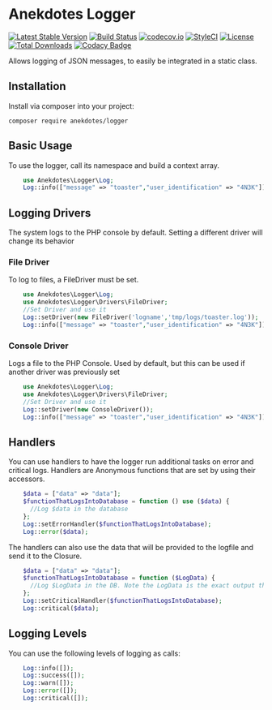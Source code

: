 # Anekdotes Logger 

[![Latest Stable Version](https://poser.pugx.org/anekdotes/logger/v/stable)](https://packagist.org/packages/anekdotes/logger)
[![Build Status](https://travis-ci.org/anekdotes/logger.svg?branch=master)](https://travis-ci.org/anekdotes/logger)
[![codecov.io](https://codecov.io/github/anekdotes/logger/coverage.svg)](https://codecov.io/github/anekdotes/logger?branch=master)
[![StyleCI](https://styleci.io/repos/57247052/shield?style=flat)](https://styleci.io/repos/57247052)
[![License](https://poser.pugx.org/anekdotes/logger/license)](https://packagist.org/packages/anekdotes/logger)
[![Total Downloads](https://poser.pugx.org/anekdotes/logger/downloads)](https://packagist.org/packages/anekdotes/logger)
[![Codacy Badge](https://api.codacy.com/project/badge/Grade/63e2ec38eec4436fa92030393ede8a6b)](https://www.codacy.com/app/steve-gagnev4si/logger?utm_source=github.com&amp;utm_medium=referral&amp;utm_content=anekdotes/logger&amp;utm_campaign=Badge_Grade)

Allows logging of JSON messages, to easily be integrated in a static class.

## Installation

Install via composer into your project:

    composer require anekdotes/logger

## Basic Usage

To use the logger, call its namespace and build a context array.

```php
    use Anekdotes\Logger\Log;
    Log::info(["message" => "toaster","user_identification" => "4N3K"]);
```

## Logging Drivers

The system logs to the PHP console by default. Setting a different driver will change its behavior

### File Driver

To log to files, a FileDriver must be set. 

```php
    use Anekdotes\Logger\Log;
    use Anekdotes\Logger\Drivers\FileDriver;
    //Set Driver and use it
    Log::setDriver(new FileDriver('logname','tmp/logs/toaster.log'));
    Log::info(["message" => "toaster","user_identification" => "4N3K"]);
```

### Console Driver

Logs a file to the PHP Console. Used by default, but this can be used if another driver was previously set

```php
    use Anekdotes\Logger\Log;
    use Anekdotes\Logger\Drivers\FileDriver;
    //Set Driver and use it
    Log::setDriver(new ConsoleDriver()); 
    Log::info(["message" => "toaster","user_identification" => "4N3K"]);
```

## Handlers

You can use handlers to have the logger run additional tasks on error and critical logs. Handlers are Anonymous functions that are set by using their accessors. 

```php
    $data = ["data" => "data"];
    $functionThatLogsIntoDatabase = function () use ($data) { 
      //Log $data in the database 
    };
    Log::setErrorHandler($functionThatLogsIntoDatabase);
    Log::error($data);
```

The handlers can also use the data that will be provided to the logfile and send it to the Closure.

```php
    $data = ["data" => "data"];
    $functionThatLogsIntoDatabase = function ($LogData) {
      //Log $LogData in the DB. Note the LogData is the exact output that will be saved to a file. It is in JSON Format. 
    };
    Log::setCriticalHandler($functionThatLogsIntoDatabase);
    Log::critical($data);
```

## Logging Levels

You can use the following levels of logging as calls:

```php
    Log::info([]);
    Log::success([]);
    Log::warn([]);
    Log::error([]);
    Log::critical([]);
```
